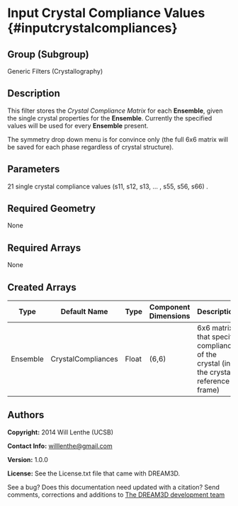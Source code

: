 Input Crystal Compliance Values {#inputcrystalcompliances}
=======

## Group (Subgroup) ##

Generic Filters (Crystallography)

## Description ##

This filter stores the _Crystal Compliance Matrix_ for each **Ensemble**, given the single crystal properties for the **Ensemble**. Currently the specified values will be used for every **Ensemble** present.

The symmetry drop down menu is for convince only (the full 6x6 matrix will be saved for each phase regardless of crystal structure).

## Parameters ##

21 single crystal compliance values (s11, s12, s13, ... , s55, s56, s66) .

## Required Geometry ##

None

## Required Arrays ##

None

## Created Arrays ##

| Type | Default Name | Type | Component Dimensions | Description |
|------|--------------|-------------|---------|-----|
| Ensemble | CrystalCompliances | Float | (6,6) | 6x6 matrix that specify compliance of the crystal (in the crystal reference frame) |

## Authors ##

**Copyright:** 2014 Will Lenthe (UCSB)

**Contact Info:** willlenthe@gmail.com

**Version:** 1.0.0

**License:**  See the License.txt file that came with DREAM3D.

See a bug? Does this documentation need updated with a citation? Send comments, corrections and additions to [The DREAM3D development team](mailto:dream3d@bluequartz.net?subject=Documentation%20Correction)

